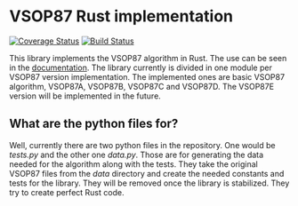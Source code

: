 # VSOP87 Rust implementation #
[![Coverage Status](https://coveralls.io/repos/Razican/vsop87-rs/badge.svg?branch=master&service=github)](https://coveralls.io/github/Razican/vsop87-rs?branch=master)
[![Build Status](https://travis-ci.org/Razican/vsop87-rs.svg?branch=master)](https://travis-ci.org/Razican/vsop87-rs)

This library implements the VSOP87 algorithm in Rust. The use can be seen in the
[documentation](http://razican.github.io/vsop87-rs). The library currently is divided in one module
per VSOP87 version implementation. The implemented ones are basic VSOP87 algorithm, VSOP87A,
VSOP87B, VSOP87C and VSOP87D. The VSOP87E version will be implemented in the future.

## What are the python files for? ##

Well, currently there are two python files in the repository. One would be *tests.py* and the other
one *data.py*. Those are for generating the data needed for the algorithm along with the tests. They
take the original VSOP87 files from the *data* directory and create the needed constants and tests
for the library. They will be removed once the library is stabilized. They try to create perfect
Rust code.
